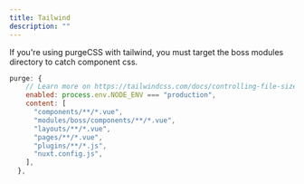 ```yaml
---
title: Tailwind
description: ""
---
```

If you're using purgeCSS with tailwind, you must target the boss modules directory to catch component css.

```js
purge: {
    // Learn more on https://tailwindcss.com/docs/controlling-file-size/#removing-unused-css
    enabled: process.env.NODE_ENV === "production",
    content: [
      "components/**/*.vue",
      "modules/boss/components/**/*.vue",
      "layouts/**/*.vue",
      "pages/**/*.vue",
      "plugins/**/*.js",
      "nuxt.config.js",
    ],
  },
```
